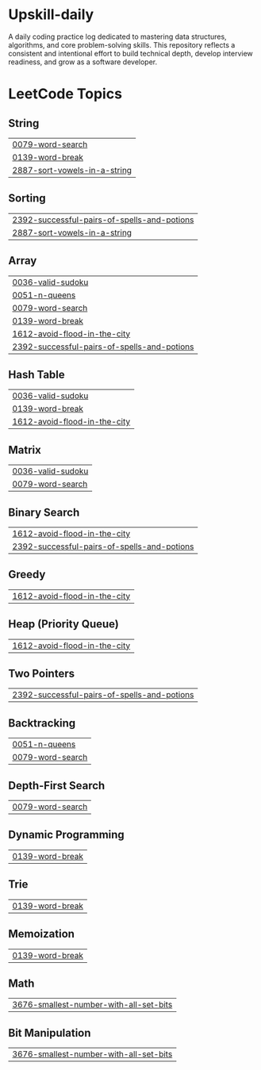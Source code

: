 # Upskill-daily
A daily coding practice log dedicated to mastering data structures, algorithms, and core problem-solving skills. This repository reflects a consistent and intentional effort to build technical depth, develop interview readiness, and grow as a software developer.

<!---LeetCode Topics Start-->
# LeetCode Topics
## String
|  |
| ------- |
| [0079-word-search](https://github.com/Sourav171s/Upskill-daily/tree/master/0079-word-search) |
| [0139-word-break](https://github.com/Sourav171s/Upskill-daily/tree/master/0139-word-break) |
| [2887-sort-vowels-in-a-string](https://github.com/Sourav171s/Upskill-daily/tree/master/2887-sort-vowels-in-a-string) |
## Sorting
|  |
| ------- |
| [2392-successful-pairs-of-spells-and-potions](https://github.com/Sourav171s/Upskill-daily/tree/master/2392-successful-pairs-of-spells-and-potions) |
| [2887-sort-vowels-in-a-string](https://github.com/Sourav171s/Upskill-daily/tree/master/2887-sort-vowels-in-a-string) |
## Array
|  |
| ------- |
| [0036-valid-sudoku](https://github.com/Sourav171s/Upskill-daily/tree/master/0036-valid-sudoku) |
| [0051-n-queens](https://github.com/Sourav171s/Upskill-daily/tree/master/0051-n-queens) |
| [0079-word-search](https://github.com/Sourav171s/Upskill-daily/tree/master/0079-word-search) |
| [0139-word-break](https://github.com/Sourav171s/Upskill-daily/tree/master/0139-word-break) |
| [1612-avoid-flood-in-the-city](https://github.com/Sourav171s/Upskill-daily/tree/master/1612-avoid-flood-in-the-city) |
| [2392-successful-pairs-of-spells-and-potions](https://github.com/Sourav171s/Upskill-daily/tree/master/2392-successful-pairs-of-spells-and-potions) |
## Hash Table
|  |
| ------- |
| [0036-valid-sudoku](https://github.com/Sourav171s/Upskill-daily/tree/master/0036-valid-sudoku) |
| [0139-word-break](https://github.com/Sourav171s/Upskill-daily/tree/master/0139-word-break) |
| [1612-avoid-flood-in-the-city](https://github.com/Sourav171s/Upskill-daily/tree/master/1612-avoid-flood-in-the-city) |
## Matrix
|  |
| ------- |
| [0036-valid-sudoku](https://github.com/Sourav171s/Upskill-daily/tree/master/0036-valid-sudoku) |
| [0079-word-search](https://github.com/Sourav171s/Upskill-daily/tree/master/0079-word-search) |
## Binary Search
|  |
| ------- |
| [1612-avoid-flood-in-the-city](https://github.com/Sourav171s/Upskill-daily/tree/master/1612-avoid-flood-in-the-city) |
| [2392-successful-pairs-of-spells-and-potions](https://github.com/Sourav171s/Upskill-daily/tree/master/2392-successful-pairs-of-spells-and-potions) |
## Greedy
|  |
| ------- |
| [1612-avoid-flood-in-the-city](https://github.com/Sourav171s/Upskill-daily/tree/master/1612-avoid-flood-in-the-city) |
## Heap (Priority Queue)
|  |
| ------- |
| [1612-avoid-flood-in-the-city](https://github.com/Sourav171s/Upskill-daily/tree/master/1612-avoid-flood-in-the-city) |
## Two Pointers
|  |
| ------- |
| [2392-successful-pairs-of-spells-and-potions](https://github.com/Sourav171s/Upskill-daily/tree/master/2392-successful-pairs-of-spells-and-potions) |
## Backtracking
|  |
| ------- |
| [0051-n-queens](https://github.com/Sourav171s/Upskill-daily/tree/master/0051-n-queens) |
| [0079-word-search](https://github.com/Sourav171s/Upskill-daily/tree/master/0079-word-search) |
## Depth-First Search
|  |
| ------- |
| [0079-word-search](https://github.com/Sourav171s/Upskill-daily/tree/master/0079-word-search) |
## Dynamic Programming
|  |
| ------- |
| [0139-word-break](https://github.com/Sourav171s/Upskill-daily/tree/master/0139-word-break) |
## Trie
|  |
| ------- |
| [0139-word-break](https://github.com/Sourav171s/Upskill-daily/tree/master/0139-word-break) |
## Memoization
|  |
| ------- |
| [0139-word-break](https://github.com/Sourav171s/Upskill-daily/tree/master/0139-word-break) |
## Math
|  |
| ------- |
| [3676-smallest-number-with-all-set-bits](https://github.com/Sourav171s/Upskill-daily/tree/master/3676-smallest-number-with-all-set-bits) |
## Bit Manipulation
|  |
| ------- |
| [3676-smallest-number-with-all-set-bits](https://github.com/Sourav171s/Upskill-daily/tree/master/3676-smallest-number-with-all-set-bits) |
<!---LeetCode Topics End-->